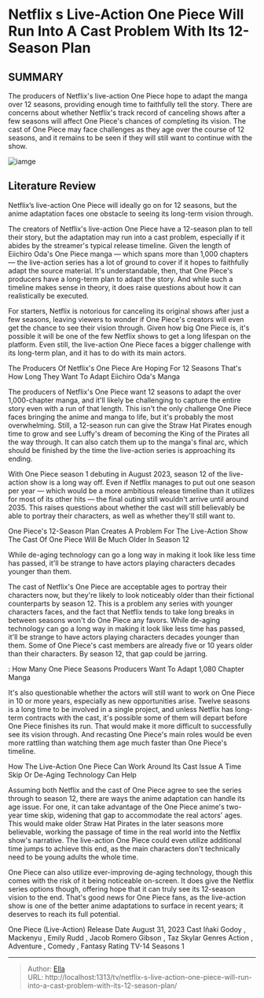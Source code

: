 # Netflix s Live-Action One Piece Will Run Into A Cast Problem With Its 12-Season Plan


## SUMMARY 



  The producers of Netflix&#39;s live-action One Piece hope to adapt the manga over 12 seasons, providing enough time to faithfully tell the story.   There are concerns about whether Netflix&#39;s track record of canceling shows after a few seasons will affect One Piece&#39;s chances of completing its vision.   The cast of One Piece may face challenges as they age over the course of 12 seasons, and it remains to be seen if they will still want to continue with the show.  

![iamge](https://static1.srcdn.com/wordpress/wp-content/uploads/2023/09/one-piece-live-action-cast-all-standing-in-a-circle-together.jpg)

## Literature Review
Netflix’s live-action One Piece will ideally go on for 12 seasons, but the anime adaptation faces one obstacle to seeing its long-term vision through.




The creators of Netflix&#39;s live-action One Piece have a 12-season plan to tell their story, but the adaptation may run into a cast problem, especially if it abides by the streamer&#39;s typical release timeline. Given the length of Eiichiro Oda&#39;s One Piece manga — which spans more than 1,000 chapters — the live-action series has a lot of ground to cover if it hopes to faithfully adapt the source material. It&#39;s understandable, then, that One Piece&#39;s producers have a long-term plan to adapt the story. And while such a timeline makes sense in theory, it does raise questions about how it can realistically be executed.




For starters, Netflix is notorious for canceling its original shows after just a few seasons, leaving viewers to wonder if One Piece&#39;s creators will even get the chance to see their vision through. Given how big One Piece is, it&#39;s possible it will be one of the few Netflix shows to get a long lifespan on the platform. Even still, the live-action One Piece faces a bigger challenge with its long-term plan, and it has to do with its main actors.


 The Producers Of Netflix&#39;s One Piece Are Hoping For 12 Seasons 
That&#39;s How Long They Want To Adapt Eiichiro Oda&#39;s Manga
          

The producers of Netflix&#39;s One Piece want 12 seasons to adapt the over 1,000-chapter manga, and it&#39;ll likely be challenging to capture the entire story even with a run of that length. This isn&#39;t the only challenge One Piece faces bringing the anime and manga to life, but it&#39;s probably the most overwhelming. Still, a 12-season run can give the Straw Hat Pirates enough time to grow and see Luffy&#39;s dream of becoming the King of the Pirates all the way through. It can also catch them up to the manga&#39;s final arc, which should be finished by the time the live-action series is approaching its ending.




With One Piece season 1 debuting in August 2023, season 12 of the live-action show is a long way off. Even if Netflix manages to put out one season per year — which would be a more ambitious release timeline than it utilizes for most of its other hits — the final outing still wouldn&#39;t arrive until around 2035. This raises questions about whether the cast will still believably be able to portray their characters, as well as whether they&#39;ll still want to.



 One Piece&#39;s 12-Season Plan Creates A Problem For The Live-Action Show 
The Cast Of One Piece Will Be Much Older In Season 12
         



While de-aging technology can go a long way in making it look like less time has passed, it&#39;ll be strange to have actors playing characters decades younger than them.




The cast of Netflix&#39;s One Piece are acceptable ages to portray their characters now, but they&#39;re likely to look noticeably older than their fictional counterparts by season 12. This is a problem any series with younger characters faces, and the fact that Netflix tends to take long breaks in between seasons won&#39;t do One Piece any favors. While de-aging technology can go a long way in making it look like less time has passed, it&#39;ll be strange to have actors playing characters decades younger than them. Some of One Piece&#39;s cast members are already five or 10 years older than their characters. By season 12, that gap could be jarring.




 : How Many One Piece Seasons Producers Want To Adapt 1,080 Chapter Manga

It&#39;s also questionable whether the actors will still want to work on One Piece in 10 or more years, especially as new opportunities arise. Twelve seasons is a long time to be involved in a single project, and unless Netflix has long-term contracts with the cast, it&#39;s possible some of them will depart before One Piece finishes its run. That would make it more difficult to successfully see its vision through. And recasting One Piece&#39;s main roles would be even more rattling than watching them age much faster than One Piece&#39;s timeline.



 How The Live-Action One Piece Can Work Around Its Cast Issue 
A Time Skip Or De-Aging Technology Can Help
          

Assuming both Netflix and the cast of One Piece agree to see the series through to season 12, there are ways the anime adaptation can handle its age issue. For one, it can take advantage of the One Piece anime&#39;s two-year time skip, widening that gap to accommodate the real actors&#39; ages. This would make older Straw Hat Pirates in the later seasons more believable, working the passage of time in the real world into the Netflix show&#39;s narrative. The live-action One Piece could even utilize additional time jumps to achieve this end, as the main characters don&#39;t technically need to be young adults the whole time.




One Piece can also utilize ever-improving de-aging technology, though this comes with the risk of it being noticeable on-screen. It does give the Netflix series options though, offering hope that it can truly see its 12-season vision to the end. That&#39;s good news for One Piece fans, as the live-action show is one of the better anime adaptations to surface in recent years; it deserves to reach its full potential.

  One Piece (Live-Action)   Release Date   August 31, 2023    Cast   Iñaki Godoy , Mackenyu , Emily Rudd , Jacob Romero Gibson , Taz Skylar    Genres   Action , Adventure , Comedy , Fantasy    Rating   TV-14    Seasons   1       


---

> Author: [Ella](https://instagram.hk.cn/)  
> URL: http://localhost:1313/tv/netflix-s-live-action-one-piece-will-run-into-a-cast-problem-with-its-12-season-plan/  

